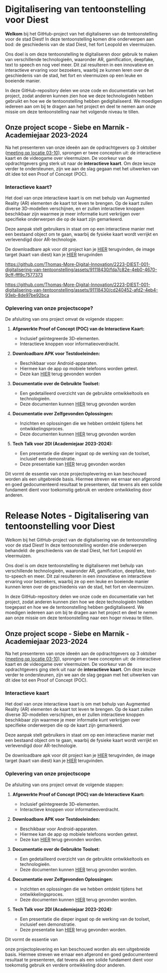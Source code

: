 # Digitalisering van tentoonstelling voor Diest

**Welkom** bij het GitHub-project van het digitaliseren van de tentoonstelling voor de stad Diest! In deze tentoonstelling komen drie onderwerpen aan bod: de geschiedenis van de stad Diest, het fort Leopold en vleermuizen. 

Ons doel is om deze tentoonstelling te digitaliseren door gebruik te maken van verschillende technologieën, waaronder AR, gamification, deepfake, text to speech en nog veel meer. Dit zal resulteren in een innovatieve en interactieve ervaring voor bezoekers, waarbij ze kunnen leren over de geschiedenis van de stad, het fort en vleermuizen op een leuke en boeiende manier.

In deze GitHub-repository delen we onze code en documentatie van het project, zodat anderen kunnen zien hoe we deze technologieën hebben gebruikt en hoe we de tentoonstelling hebben gedigitaliseerd. We moedigen iedereen aan om bij te dragen aan het project en deel te nemen aan onze missie om deze tentoonstelling naar het volgende niveau te tillen.

## Onze project scope - Siebe en Marnik - Academiejaar 2023-2024
Na het presenteren van onze ideeën aan de opdrachtgevers op 3 oktober ([meeting op locatie 03-10](./documents/meetings/meeting-on-location-03-10-2023.md)), sprongen er twee concepten uit: de interactieve kaart en de videogame over vleermuizen. De voorkeur van de opdrachtgevers ging sterk uit naar de **interactieve kaart**. Om deze keuze verder te ondersteunen, zijn we aan de slag gegaan met het uitwerken van dit idee tot een Proof of Concept (POC).

### Interactieve kaart?
Het doel van onze interactieve kaart is om met behulp van Augmented Reality (AR) elementen de kaart tot leven te brengen. Op de kaart zullen diverse 3D-modellen verschijnen, en er zullen interactieve knoppen beschikbaar zijn waarmee je meer informatie kunt verkrijgen over specifieke onderwerpen die op de kaart zijn gemarkeerd.

Deze aanpak stelt gebruikers in staat om op een interactieve manier met een bestaand object om te gaan, waarbij de fysieke kaart wordt verrijkt en verlevendigd door AR-technologie.

De downloadbare apk voor dit project kan je [HIER](https://github.com/Thomas-More-Digital-Innovation/2223-DIEST-001-digitalisering-van-tentoonstelling/tree/main/code/download) terugvinden, de image target (kaart van diest) kan je [HIER](https://github.com/Thomas-More-Digital-Innovation/2223-DIEST-001-digitalisering-van-tentoonstelling/blob/main/documents/pictures/Diest-Map-Resize.jpg) terugvinden

https://github.com/Thomas-More-Digital-Innovation/2223-DIEST-001-digitalisering-van-tentoonstelling/assets/91118430/fda7c82e-4eb0-4670-9cff-fff9c7577373

https://github.com/Thomas-More-Digital-Innovation/2223-DIEST-001-digitalisering-van-tentoonstelling/assets/91118430/cd240452-afd2-4eb4-93eb-8de97be92bca

### Oplevering van onze projectscope?

De afsluiting van ons project omvat de volgende stappen: 

1. **Afgewerkte Proof of Concept (POC) van de Interactieve Kaart:**
   - Inclusief geïntegreerde 3D-elementen.
   - Interactieve knoppen voor informatieoverdracht.

2. **Downloadbare APK voor Testdoeleinden:**
   - Beschikbaar voor Android-apparaten.
   - Hiermee kan de app op mobiele telefoons worden getest.
   - Deze kan [HIER](https://github.com/Thomas-More-Digital-Innovation/2223-DIEST-001-digitalisering-van-tentoonstelling/blob/main/code/download) terug gevonden worden

3. **Documentatie over de Gebruikte Toolset:**
   - Een gedetailleerd overzicht van de gebruikte ontwikkeltools en technologieën.
   - Deze documenten kunnen [HIER](https://github.com/Thomas-More-Digital-Innovation/2223-DIEST-001-digitalisering-van-tentoonstelling/tree/main/documents/files) terug gevonden worden

4. **Documentatie over Zelfgevonden Oplossingen:**
   - Inzichten en oplossingen die we hebben ontdekt tijdens het ontwikkelingsproces.
   - Deze documenten kunnen [HIER](https://github.com/Thomas-More-Digital-Innovation/2223-DIEST-001-digitalisering-van-tentoonstelling/tree/main/documents/files) terug gevonden worden

5. **Tech Talk voor 2DI (Academiejaar 2023-2024):**
   - Een presentatie die dieper ingaat op de werking van de toolset, inclusief een demonstratie.
   - Deze presentatie kan [HIER](https://github.com/Thomas-More-Digital-Innovation/2223-DIEST-001-digitalisering-van-tentoonstelling/blob/main/documents/files/4_Presentations/Unity%20with%20Vuforia%20for%20AR%20%20application.pdf) terug gevonden worden

Dit vormt de essentie van onze projectoplevering en kan beschouwd worden als een uitgebreide basis. Hiermee streven we ernaar een afgerond en goed gedocumenteerd resultaat te presenteren, dat tevens als een solide fundament dient voor toekomstig gebruik en verdere ontwikkeling door anderen.

# Release Notes - Digitalisering van tentoonstelling voor Diest

Welkom bij het GitHub-project van de digitalisering van de tentoonstelling voor de stad Diest! In deze tentoonstelling worden drie onderwerpen behandeld: de geschiedenis van de stad Diest, het fort Leopold en vleermuizen.

Ons doel is om deze tentoonstelling te digitaliseren met behulp van verschillende technologieën, waaronder AR, gamification, deepfake, text-to-speech en meer. Dit zal resulteren in een innovatieve en interactieve ervaring voor bezoekers, waarbij ze op een leuke en boeiende manier kunnen leren over de geschiedenis van de stad, het fort en vleermuizen.

In deze GitHub-repository delen we onze code en documentatie van het project, zodat anderen kunnen zien hoe we deze technologieën hebben toegepast en hoe we de tentoonstelling hebben gedigitaliseerd. We moedigen iedereen aan om bij te dragen aan het project en deel te nemen aan onze missie om deze tentoonstelling naar een hoger niveau te tillen.

## Onze project scope - Siebe en Marnik - Academiejaar 2023-2024
Na het presenteren van onze ideeën aan de opdrachtgevers op 3 oktober ([meeting op locatie 03-10](./documents/meetings/meeting-on-location-03-10-2023.md)), sprongen er twee concepten uit: de interactieve kaart en de videogame over vleermuizen. De voorkeur van de opdrachtgevers ging sterk uit naar de **interactieve kaart**. Om deze keuze verder te ondersteunen, zijn we aan de slag gegaan met het uitwerken van dit idee tot een Proof of Concept (POC).

### Interactieve kaart
Het doel van onze interactieve kaart is om met behulp van Augmented Reality (AR) elementen de kaart tot leven te brengen. Op de kaart zullen diverse 3D-modellen verschijnen, en er zullen interactieve knoppen beschikbaar zijn waarmee je meer informatie kunt verkrijgen over specifieke onderwerpen die op de kaart zijn gemarkeerd.

Deze aanpak stelt gebruikers in staat om op een interactieve manier met een bestaand object om te gaan, waarbij de fysieke kaart wordt verrijkt en verlevendigd door AR-technologie.

De downloadbare apk voor dit project kan je [HIER](https://github.com/Thomas-More-Digital-Innovation/2223-DIEST-001-digitalisering-van-tentoonstelling/tree/main/code/download) terugvinden, de image target (kaart van diest) kan je [HIER](https://github.com/Thomas-More-Digital-Innovation/2223-DIEST-001-digitalisering-van-tentoonstelling/blob/main/documents/pictures/Diest-Map-Resize.jpg) terugvinden.

### Oplevering van onze projectscope
De afsluiting van ons project omvat de volgende stappen:

1. **Afgewerkte Proof of Concept (POC) van de Interactieve Kaart:**
   - Inclusief geïntegreerde 3D-elementen.
   - Interactieve knoppen voor informatieoverdracht.

2. **Downloadbare APK voor Testdoeleinden:**
   - Beschikbaar voor Android-apparaten.
   - Hiermee kan de app op mobiele telefoons worden getest.
   - Deze kan [HIER](https://github.com/Thomas-More-Digital-Innovation/2223-DIEST-001-digitalisering-van-tentoonstelling/blob/main/code/download) terug gevonden worden.

3. **Documentatie over de Gebruikte Toolset:**
   - Een gedetailleerd overzicht van de gebruikte ontwikkeltools en technologieën.
   - Deze documenten kunnen [HIER](https://github.com/Thomas-More-Digital-Innovation/2223-DIEST-001-digitalisering-van-tentoonstelling/tree/main/documents/files) terug gevonden worden.

4. **Documentatie over Zelfgevonden Oplossingen:**
   - Inzichten en oplossingen die we hebben ontdekt tijdens het ontwikkelingsproces.
   - Deze documenten kunnen [HIER](https://github.com/Thomas-More-Digital-Innovation/2223-DIEST-001-digitalisering-van-tentoonstelling/tree/main/documents/files) terug gevonden worden.

5. **Tech Talk voor 2DI (Academiejaar 2023-2024):**
   - Een presentatie die dieper ingaat op de werking van de toolset, inclusief een demonstratie.
   - Deze presentatie kan [HIER](https://github.com/Thomas-More-Digital-Innovation/2223-DIEST-001-digitalisering-van-tentoonstelling/blob/main/documents/files/4_Presentations/Unity%20with%20Vuforia%20for%20AR%20%20application.pdf) terug gevonden worden.

Dit vormt de essentie van

 onze projectoplevering en kan beschouwd worden als een uitgebreide basis. Hiermee streven we ernaar een afgerond en goed gedocumenteerd resultaat te presenteren, dat tevens als een solide fundament dient voor toekomstig gebruik en verdere ontwikkeling door anderen.
